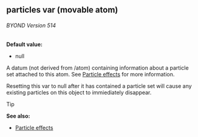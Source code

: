 ## particles var (movable atom) 
###### BYOND Version 514


**Default value:**
+   null


A datum (not derived from /atom) containing information about a
particle set attached to this atom. See [Particle
effects](/ref/notes/particles.md) for more information.


Resetting this var to null after it has contained a particle
set will cause any existing particles on this object to immiediately
disappear.

> [!TIP] 
> **See also:**
> +   [Particle effects](/ref/notes/particles.md) 